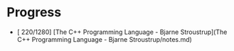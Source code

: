 Progress
========
- [ 220/1280] [The C++ Programming Language - Bjarne Stroustrup](The C++ Programming Language - Bjarne Stroustrup/notes.md)


